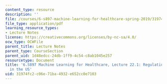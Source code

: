 ```yaml
---
content_type: resource
description: ''
file: /courses/6-s897-machine-learning-for-healthcare-spring-2019/31974fc2c06e71ba4932e652cc0e7103_MIT6_S897S19_lec22-1.pdf
file_type: application/pdf
learning_resource_types:
- Lecture Notes
license: https://creativecommons.org/licenses/by-nc-sa/4.0/
ocw_type: OCWFile
parent_title: Lecture Notes
parent_type: CourseSection
parent_uid: 1d48edcc-24db-1ff9-4c54-c8ab1045e257
resourcetype: Document
title: '6.S897 Machine Learning for Healthcare, Lecture 22.1: Regulation of ML/AI
  in the US'
uid: 31974fc2-c06e-71ba-4932-e652cc0e7103
---
```

